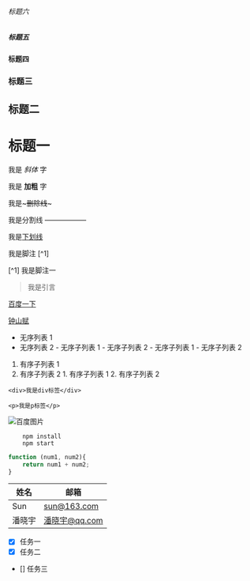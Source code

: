 <!-- 标题 -->

###### 标题六

##### 标题五

#### 标题四

### 标题三

## 标题二

# 标题一

<!-- 斜体 -->

我是 _斜体_ 字

<!-- 加粗 -->

我是 **加粗** 字

<!-- 删除线 -->

我是~~~删除线~~~

<!-- 分割线 -->

我是分割线 ——————

<!-- 下划线 -->

我是<u>下划线</u>

<!-- 脚注 -->

我是脚注 [^1]

[^1] 我是脚注一

<!-- 引言-->

> 我是引言

<!-- 连接 -->

[百度一下](http://www.baidu.com)

[钟山赋](http://wx.uvcsi.com/html5/zhongshanfu/index.html)

<!-- 无序列表 -->

- 无序列表 1
- 无序列表 2 - 无序子列表 1 - 无序子列表 2 - 无序子列表 1 - 无序子列表 2
<!-- 有序列表 -->

1. 有序子列表 1
2. 有序子列表 2 1. 有序子列表 1 2. 有序子列表 2
<!-- 代码 -->

`<div>我是div标签</div>`

`<p>我是p标签</p>`

<!-- 图片 -->

![百度图片](https://dss3.bdstatic.com/70cFv8Sh_Q1YnxGkpoWK1HF6hhy/it/u=1006115686,623828459&fm=26&gp=0.jpg)

<!-- github Markdown -->
<!-- 代码块 -->

```
    npm install
    npm start
```

```Javascript
function (num1, num2){
    return num1 + num2;
}
```

<!-- 表格 -->

| 姓名   | 邮箱          |
| ------ | ------------- |
| Sun    | sun@163.com   |
| 潘晓宇 | 潘晓宇@qq.com |

<!-- 任务列表 -->

- [x] 任务一
- [x] 任务二
- [] 任务三
